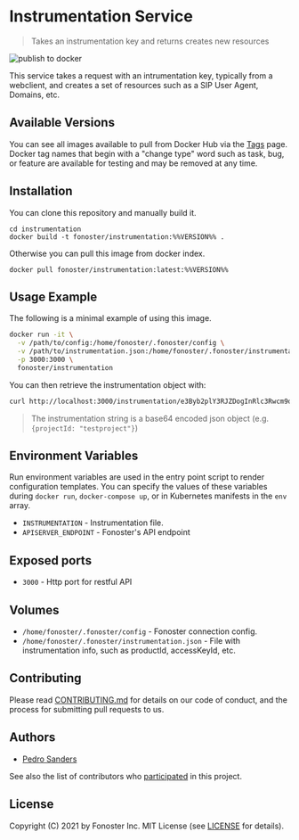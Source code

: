 # Instrumentation Service

> Takes an instrumentation key and returns creates new resources

![publish to docker](https://github.com/fonoster/instrumentation/workflows/publish%20to%20docker%20hub/badge.svg)

This service takes a request with an intrumentation key, typically from a webclient, and creates a set of resources such as a SIP User Agent, Domains, etc. 

## Available Versions

You can see all images available to pull from Docker Hub via the [Tags](https://hub.docker.com/repository/registry-1.docker.io/fonoster/instrumentation/tags?page=1) page. Docker tag names that begin with a "change type" word such as task, bug, or feature are available for testing and may be removed at any time.

## Installation

You can clone this repository and manually build it.

```
cd instrumentation
docker build -t fonoster/instrumentation:%%VERSION%% .
```

Otherwise you can pull this image from docker index.

```
docker pull fonoster/instrumentation:latest:%%VERSION%%
```

## Usage Example

The following is a minimal example of using this image.

```bash
docker run -it \
  -v /path/to/config:/home/fonoster/.fonoster/config \
  -v /path/to/instrumentation.json:/home/fonoster/.fonoster/instrumentation.json \
  -p 3000:3000 \
  fonoster/instrumentation
```

You can then retrieve the instrumentation object with:

```bash
curl http://localhost:3000/instrumentation/e3Byb2plY3RJZDogInRlc3Rwcm9qZWN0In0=
```

> The instrumentation string is a base64 encoded json object (e.g. `{projectId: "testproject"}`)

## Environment Variables

Run environment variables are used in the entry point script to render configuration templates. You can specify the values of these variables during `docker run`, `docker-compose up`, or in Kubernetes manifests in the `env` array.

- `INSTRUMENTATION` - Instrumentation file.
- `APISERVER_ENDPOINT` - Fonoster's API endpoint

## Exposed ports

- `3000` - Http port for restful API

## Volumes

- `/home/fonoster/.fonoster/config` - Fonoster connection config.
- `/home/fonoster/.fonoster/instrumentation.json` - File with instrumentation info, such as productId, accessKeyId, etc.

## Contributing

Please read [CONTRIBUTING.md](https://github.com/fonoster/fonoster/blob/master/CONTRIBUTING.md) for details on our code of conduct, and the process for submitting pull requests to us.

## Authors

- [Pedro Sanders](https://github.com/psanders)

See also the list of contributors who [participated](https://github.com/fonoster/instrumentation/contributors) in this project.

## License

Copyright (C) 2021 by Fonoster Inc. MIT License (see [LICENSE](https://github.com/fonoster/fonoster/blob/master/LICENSE) for details).

